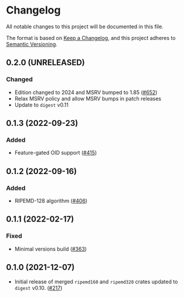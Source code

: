# Changelog

All notable changes to this project will be documented in this file.

The format is based on [Keep a Changelog](https://keepachangelog.com/en/1.0.0/),
and this project adheres to [Semantic Versioning](https://semver.org/spec/v2.0.0.html).

## 0.2.0 (UNRELEASED)
### Changed
- Edition changed to 2024 and MSRV bumped to 1.85 ([#652])
- Relax MSRV policy and allow MSRV bumps in patch releases
- Update to `digest` v0.11

[#652]: https://github.com/RustCrypto/hashes/pull/652

## 0.1.3 (2022-09-23)
### Added
- Feature-gated OID support ([#415])

[#415]: https://github.com/RustCrypto/hashes/pull/415

## 0.1.2 (2022-09-16)
### Added
- RIPEMD-128 algorithm ([#406])

[#406]: https://github.com/RustCrypto/hashes/pull/406

## 0.1.1 (2022-02-17)
### Fixed
- Minimal versions build ([#363])

[#363]: https://github.com/RustCrypto/hashes/pull/363

## 0.1.0 (2021-12-07)
- Initial release of merged `ripemd160` and `ripemd320` crates updated
to `digest` v0.10. ([#217])

[#217]: https://github.com/RustCrypto/hashes/pull/217
